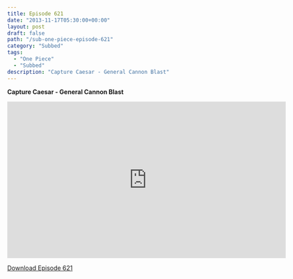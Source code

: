 ```yaml
---
title: Episode 621
date: "2013-11-17T05:30:00+00:00"
layout: post
draft: false
path: "/sub-one-piece-episode-621"
category: "Subbed"
tags:
  - "One Piece"
  - "Subbed"
description: "Capture Caesar - General Cannon Blast"
---
```


**Capture Caesar - General Cannon Blast**

<iframe width="640" height="360" src="https://www.rapidvideo.com/e/G6FRPFWKFH" frameborder="0" marginwidth=0 marginheight=0 scrolling=no allowfullscreen></iframe>

<a href="http://ouo.io/qs/eCodkFEQ?s=https://rapidvid.to/d/https://www.rapidvideo.com/e/G6FRPFWKFH">Download Episode 621</a>
